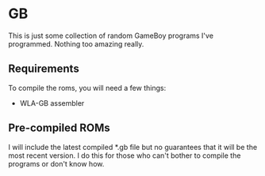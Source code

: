 # GB
This is just some collection of random GameBoy programs I've programmed. Nothing too amazing really.

## Requirements
To compile the roms, you will need a few things:
* WLA-GB assembler

## Pre-compiled ROMs
I will include the latest compiled *.gb file but no guarantees that it will be the most recent version. I do this for those who can't bother to compile the programs or don't know how.
